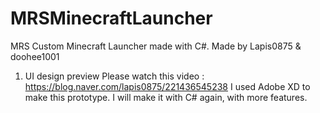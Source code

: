 # MRSMinecraftLauncher
MRS Custom Minecraft Launcher made with C#. 
Made by Lapis0875 & doohee1001

1. UI design preview
Please watch this video : https://blog.naver.com/lapis0875/221436545238
I used Adobe XD to make this prototype. I will make it with C# again, with more features.
